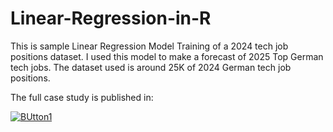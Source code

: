 # Linear-Regression-in-R

This is sample Linear Regression Model Training of a 2024 tech job positions dataset. I used this model to make a forecast of 2025 Top German tech jobs. The dataset used is around 25K of 2024 German tech job positions. 

 The full case study is published in:
 
[![BUtton1](https://img.shields.io/badge/Click%20Me-Button1-red)](https://rpubs.com/rnx2024/trends-and-forecast-germany-tech-market)


